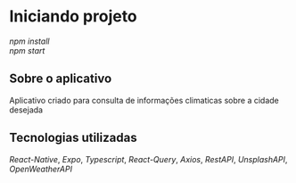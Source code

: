 # Iniciando projeto

_npm install_ <br>
_npm start_

## Sobre o aplicativo

Aplicativo criado para consulta de informações climaticas sobre a cidade desejada

## Tecnologias utilizadas

_React-Native_,
_Expo_,
_Typescript_,
_React-Query_,
_Axios_,
_RestAPI_,
_UnsplashAPI_,
_OpenWeatherAPI_